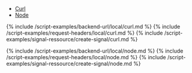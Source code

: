 <!-- Nav tabs -->
<ul class="nav nav-tabs code-nav-tabs" id="myTab" role="tablist">
  <li class="nav-item">
    <a class="nav-link curl-language active" id="create-signal-curl-local-tab" data-toggle="tab" href="#create-signal-curl-local" role="tab" aria-controls="create-signal-curl-local" aria-selected="true">Curl</a>
  </li>
  <li class="nav-item">
    <a class="nav-link node-language" id="create-signal-node-local-tab" data-toggle="tab" href="#create-signal-node-local" role="tab" aria-controls="create-signal-node-local" aria-selected="false">Node</a>
  </li>
</ul>

<!-- Tab panes -->
<div class="tab-content">

<!-- Curl code -->
<div class="code tab-pane active" id="create-signal-curl-local" role="tabpanel" aria-labelledby="create-signal-curl-local-tab" markdown="1">
{% include /script-examples/backend-url/local/curl.md %}
{% include /script-examples/request-headers/local/curl.md %}
{% include /script-examples/signal-ressource/create-signal/curl.md %}

<!-- copy button -->
<a class="btn btn-sm copy-action"  data-toggle="tooltip" data-placement="top" title="copy" onclick="copyToClipBoard('create-signal-curl-local')"><i class="fa fa-copy"></i></a>
</div>

<!-- Node code -->
<div class="code tab-pane" id="create-signal-node-local" role="tabpanel" aria-labelledby="create-signal-node-local-tab" markdown="1">
{% include /script-examples/backend-url/local/node.md %}
{% include /script-examples/request-headers/local/node.md %}
{% include /script-examples/signal-ressource/create-signal/node.md %}

<!-- copy button -->
<a class="btn btn-sm copy-action" data-toggle="tooltip" data-placement="top" title="copy"  onclick="copyToClipBoard('create-signal-node-local')"><i class="fa fa-copy"></i></a>
</div>
</div>